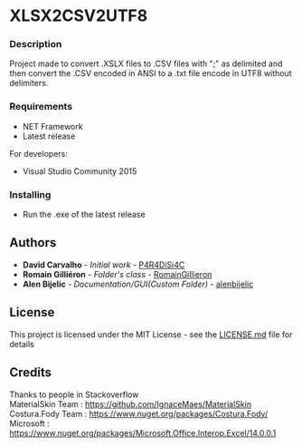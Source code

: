 # XLSX2CSV2UTF8

### Description
Project made to convert .XSLX files to .CSV files with ";" as delimited and then convert the .CSV encoded in ANSI to a .txt file encode in UTF8 without delimiters.

### Requirements
- NET Framework
- Latest release

For developers:
- Visual Studio Community 2015

### Installing
- Run the .exe of the latest release

## Authors

* **David Carvalho** - *Initial work* - [P4R4DiSi4C](https://github.com/P4R4DiSi4C)
* **Romain Gilliéron** - *Folder's class* - [RomainGillieron](https://github.com/RomainGillieron)
* **Alen Bijelic** - *Documentation/GUI(Custom Folder)* - [alenbijelic](https://github.com/alenbijelic)

## License

This project is licensed under the MIT License - see the [LICENSE.md](LICENSE.md) file for details

## Credits

Thanks to people in Stackoverflow  
MaterialSkin Team : https://github.com/IgnaceMaes/MaterialSkin  
Costura.Fody Team : https://www.nuget.org/packages/Costura.Fody/  
Microsoft         : https://www.nuget.org/packages/Microsoft.Office.Interop.Excel/14.0.0.1
